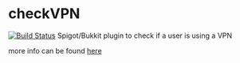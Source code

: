 # checkVPN
[![Build Status](https://api.travis-ci.org/ohnx/checkVPN.svg?branch=master)](https://travis-ci.org/ohnx/checkVPN)
Spigot/Bukkit plugin to check if a user is using a VPN

more info can be found [here](http://www.spigotmc.org/resources/checkvpn.6701/)
